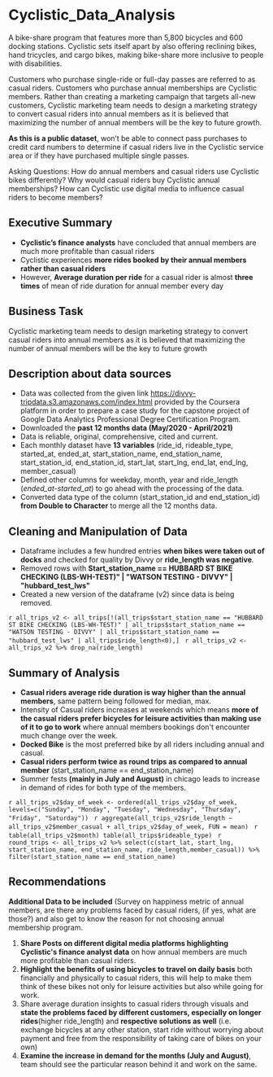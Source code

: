 # Cyclistic_Data_Analysis
A bike-share program that features more than 5,800 bicycles and 600 docking stations. Cyclistic sets itself apart by also offering reclining bikes, hand tricycles, and cargo bikes, making bike-share more inclusive to people with disabilities.

Customers who purchase single-ride or full-day passes are referred to as casual riders. Customers who purchase annual memberships are Cyclistic members.
Rather than creating a marketing campaign that targets all-new customers, Cyclistic marketing team needs to design a marketing strategy to convert casual riders into annual members as it is believed that maximizing the number of annual members will be the key to future growth.

**As this is a public dataset**, won’t be able to connect pass purchases to credit card numbers to determine if casual riders live in the Cyclistic service area or if they have purchased multiple single passes.

Asking Questions:
How do annual members and casual riders use Cyclistic bikes differently?
Why would casual riders buy Cyclistic annual memberships? 
How can Cyclistic use digital media to influence casual riders to become members?

## Executive Summary

* **Cyclistic’s finance analysts** have concluded that annual members are much more profitable than casual riders
* Cyclistic experiences **more rides booked by their annual members rather than casual riders**
* However, **Average duration per ride** for a casual rider is almost **three times** of mean of ride duration for annual member every day

## Business Task

Cyclistic marketing team needs to design marketing strategy to convert casual riders into annual members as it is believed that maximizing the number of annual members will be the key to future growth

## Description about data sources

* Data was collected from the given link <https://divvy-tripdata.s3.amazonaws.com/index.html> provided by the Coursera platform in order to prepare a case study for the capstone project of Google Data Analytics Professional Degree Certification Program.
* Downloaded the **past 12 months data (May/2020 - April/2021)**
* Data is reliable, original, comprehensive, cited and current.
* Each monthly dataset have **13 variables** (ride_id, rideable_type, started_at, ended_at, start_station_name, end_station_name, start_station_id, end_station_id, start_lat, start_lng, end_lat, end_lng, member_casual)
* Defined other columns for weekday, month, year and ride_length (*ended_at-started_at*) to go ahead with the processing of the data.
* Converted data type of the column (start_station_id and end_station_id) **from Double to Character** to merge all the 12 months data.

## Cleaning and Manipulation of Data

* Dataframe includes a few hundred entries **when bikes were taken out of docks** and checked for quality by Divvy or **ride_length was negative**.
* Removed rows with **Start_station_name == HUBBARD ST BIKE CHECKING (LBS-WH-TEST)" | "WATSON TESTING - DIVVY" | "hubbard_test_lws"**
* Created a new version of the dataframe (v2) since data is being removed.

`r
all_trips_v2 <- all_trips[!(all_trips$start_station_name == "HUBBARD ST BIKE CHECKING (LBS-WH-TEST)" | all_trips$start_station_name == "WATSON TESTING - DIVVY" | all_trips$start_station_name == "hubbard_test_lws" | all_trips$ride_length<0),]
`
`r
all_trips_v2 <- all_trips_v2 %>% drop_na(ride_length)
`

## Summary of Analysis

* **Casual riders average ride duration is way higher than the annual members**, same pattern being followed for median, max.
* Intensity of Casual riders increases at weekends which means **more of the casual riders prefer bicycles for leisure activities than making use of it to go to work** where annual members bookings don't encounter much change over the week.
* **Docked Bike** is the most preferred bike by all riders including annual and casual.
* **Casual riders perform twice as round trips as compared to annual member** (start_station_name == end_station_name)
* Summer fests **(mainly in July and August)** in chicago leads to increase in demand of rides for both type of the members.

`r
all_trips_v2$day_of_week <- ordered(all_trips_v2$day_of_week, levels=c("Sunday", "Monday", "Tuesday", "Wednesday", "Thursday", "Friday", "Saturday"))
`
`r
aggregate(all_trips_v2$ride_length ~ all_trips_v2$member_casual + all_trips_v2$day_of_week, FUN = mean)
`
`r
table(all_trips_v2$month)
table(all_trips$rideable_type)
`
`r
round_trips <- all_trips_v2 %>%
  select(c(start_lat, start_lng, start_station_name, end_station_name, ride_length,member_casual)) %>%
  filter(start_station_name == end_station_name)
`

## Recommendations

**Additional Data to be included** (Survey on happiness metric of annual members, are there any problems faced by casual riders, (if yes, what are those?) and also get to know the reason for not choosing annual membership program.

1. **Share Posts on different digital media platforms highlighting Cyclistic's finance analyst data** on how annual members are much more profitable than casual riders.
2. **Highlight the benefits of using bicycles to travel on daily basis** both financially and physically to casual riders, this will help to make them think of these bikes not only for leisure activities but also while going for work.
3. Share average duration insights to casual riders through visuals and **state the problems faced by different customers, especially on longer rides**(higher ride_length) and **respective solutions as well** (i.e. exchange bicycles at any other station, start ride without worrying about payment and free from the responsibility of taking care of bikes on your own)
4. **Examine the increase in demand for the months (July and August)**, team should see the particular reason behind it and work on the same. 
